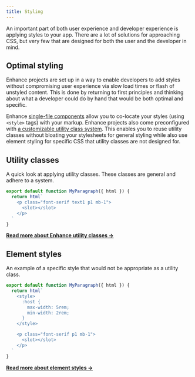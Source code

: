```yaml
---
title: Styling
---
```


An important part of both user experience and developer experience is applying styles to your app.
There are a lot of solutions for approaching CSS, but very few that are designed for both the user and the developer in mind.

## Optimal styling

Enhance projects are set up in a way to enable developers to add styles without compromising user experience via slow load times or flash of unstyled content.
This is done by returning to first principles and thinking about what a developer could do by hand that would be both optimal and specific.

Enhance [single-file components](/docs/learn/concepts/single-file-components) allow you to co-locate your styles (using `<style>` tags) with your markup.
Enhance projects also come preconfigured with [a customizable utility class system](/docs/learn/concepts/styling/utility-classes).
This enables you to reuse utility classes without bloating your stylesheets for general styling while also use element styling for specific CSS that utility classes are not designed for.

## Utility classes

A quick look at applying utility classes.
These classes are general and adhere to a system.

```javascript
export default function MyParagraph({ html }) {
  return html`
    <p class="font-serif text1 p1 mb-1">
      <slot></slot>
    </p>
  `
}
```

<doc-callout level="none" mark="🖍️">

**[Read more about Enhance utility classes →](/docs/learn/concepts/styling/utility-classes)**

</doc-callout>

## Element styles

An example of a specific style that would not be appropriate as a utility class.

```javascript
export default function MyParagraph({ html }) {
  return html`
    <style>
      :host {
        max-width: 5rem;
        min-width: 2rem;
      }
    </style>

    <p class="font-serif p1 mb-1">
      <slot></slot>
    </p>
  `
}
```

<doc-callout level="none" mark="🎨">

**[Read more about element styles →](/docs/learn/concepts/styling/element-styles)**

</doc-callout>
